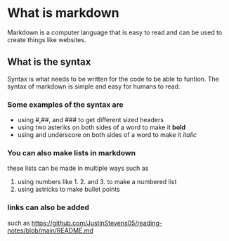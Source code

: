# What is markdown
Markdown is a computer language that is easy to read and can be used to create things like websites.

## What is the syntax
Syntax is what needs to be written for the code to be able to funtion. The syntax of markdown is simple
and easy for humans to read.

### Some examples of the syntax are
* using #,##, and ### to get different sized headers
* using two asteriks on both sides of a word to make it **bold**
* using and underscore on both sides of a word to make it _italic_

### You can also make lists in markdown
these lists can be made in multiple ways such as
1. using numbers like 1. 2. and 3. to make a numbered list
2. using astricks to make bullet points

### links can also be added
such as https://github.com/JustinStevens05/reading-notes/blob/main/README.md 
